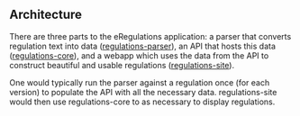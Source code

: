## Architecture

There are three parts to the eRegulations application: a parser that converts regulation text into data ([regulations-parser](https://github.com/cfpb/regulations-parser)), an API that hosts this data ([regulations-core](https://github.com/cfpb/regulations-core)), and a webapp which uses the data from the API to construct beautiful and usable regulations ([regulations-site](https://github.com/cfpb/regulations-site)).

One would typically run the parser against a regulation once (for each version) to populate the API with all the necessary data. regulations-site would then use regulations-core to as necessary to display regulations.


